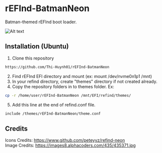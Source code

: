 # rEFInd-BatmanNeon
Batman-themed rEFInd boot loader.

![Alt text](/screenshots/screenshot_001.bmp?raw=true)

## Installation (Ubuntu)

1. Clone this repository
 ```sh
 https://github.com/Thi-Huynh01/rEFInd-BatmanNeon
 ```
2. Find rEFInd EFI directory and mount (ex: mount /dev/nvme0n1p1 /mnt)
3. In your refind directory, create "themes" directory if not created already.
4. Copy the repository folders in to themes folder. Ex:
```sh
cp -r /home/user/rEFInd-BatmanNeon /mnt/EFI/refind/themes/
```
5. Add this line at the end of refind.conf file.
```sh
include /themes/rEFInd-BatmanNeon/theme.conf
```

## Credits
Icons Credits: https://www.github.com/peteyyz/refind-neon <br>
Image Credits: https://images8.alphacoders.com/435/435371.jpg
